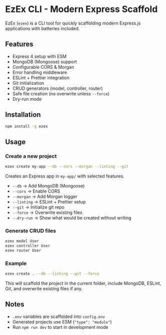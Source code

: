 # EzEx CLI - Modern Express Scaffold

EzEx (`ezex`) is a CLI tool for quickly scaffolding modern Express.js applications with batteries included.

## Features

- Express 4 setup with ESM
- MongoDB (Mongoose) support
- Configurable CORS & Morgan
- Error handling middleware
- ESLint + Prettier integration
- Git initialization
- CRUD generators (model, controller, router)
- Safe file creation (no overwrite unless `--force`)
- Dry-run mode

## Installation

```bash
npm install -g ezex
```

## Usage

### Create a new project

```bash
ezex create my-app --db --cors --morgan --linting --git
```

Creates an Express app in `my-app/` with selected features.

- `--db` → Add MongoDB (Mongoose)
- `--cors` → Enable CORS
- `--morgan` → Add Morgan logger
- `--linting` → ESLint + Prettier setup
- `--git` → Initialize git repo
- `--force` → Overwrite existing files
- `--dry-run` → Show what would be created without writing

### Generate CRUD files

```bash
ezex model User
ezex controller User
ezex router User
```

### Example

```bash
ezex create . --db --linting --git --force
```

This will scaffold the project in the current folder, include MongoDB, ESLint, Git, and overwrite existing files if any.

## Notes

- `.env` variables are scaffolded into `config.env`
- Generated projects use ESM (`"type": "module"`)
- Run `npm run dev` to start in development mode
